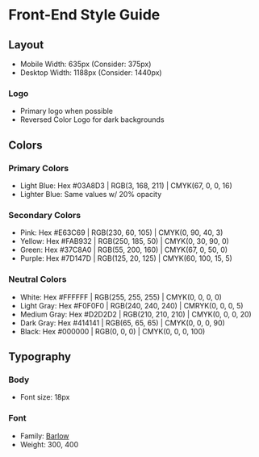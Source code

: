 # Front-End Style Guide

## Layout

- Mobile Width:  635px  (Consider: 375px)
- Desktop Width: 1188px (Consider: 1440px)

### Logo

- Primary logo when possible
- Reversed Color Logo for dark backgrounds

## Colors

### Primary Colors

- Light Blue: Hex #03A8D3 | RGB(3, 168, 211) | CMYK(67, 0, 0, 16)
- Lighter Blue: Same values w/ 20% opacity

### Secondary Colors

- Pink:   Hex #E63C69 | RGB(230, 60, 105) | CMYK(0, 90, 40, 3)
- Yellow: Hex #FAB932 | RGB(250, 185, 50) | CMYK(0, 30, 90, 0) 
- Green:  Hex #37C8A0 | RGB(55, 200, 160) | CMYK(67, 0, 50, 0)
- Purple: Hex #7D147D | RGB(125, 20, 125) | CMYK(60, 100, 15, 5)

### Neutral Colors

- White:       Hex #FFFFFF | RGB(255, 255, 255) | CMYK(0, 0, 0, 0)
- Light Gray:  Hex #F0F0F0 | RGB(240, 240, 240) | CMRYK(0, 0, 0, 5)
- Medium Gray: Hex #D2D2D2 | RGB(210, 210, 210) | CMYK(0, 0, 0, 20)
- Dark Gray:   Hex #414141 | RGB(65, 65, 65)    | CMYK(0, 0, 0, 90)
- Black:       Hex #000000 | RGB(0, 0, 0)       | CMYK(0, 0, 0, 100)

## Typography

### Body

- Font size: 18px

### Font

- Family: [Barlow](https://fonts.googleapis.com/css?family=Barlow:300,400,400i,700)
- Weight: 300, 400